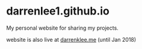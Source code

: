 # darrenlee1.github.io

My personal website for sharing my projects.

website is also live at <a href="http://darrenklee.me" target="_blank">darrenklee.me</a> (until Jan 2018)
